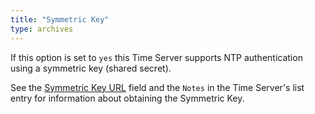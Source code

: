 ```yaml
---
title: "Symmetric Key"
type: archives
---
```


If this option is set to `yes` this Time Server supports NTP authentication using a symmetric key (shared secret).

See the [Symmetric Key URL](/support/servers/symmetrickeyurl/) field and the `Notes` in the Time Server's list entry for information about obtaining the Symmetric Key. 